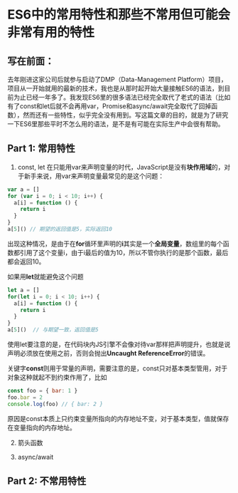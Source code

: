 # ES6中的常用特性和那些不常用但可能会非常有用的特性

## 写在前面：
去年刚进这家公司后就参与启动了DMP（Data-Management Platform）项目，项目从一开始就用的最新的技术，我也是从那时起开始大量接触ES6的语法，到目前为止已经一年多了。我发现ES6里的很多语法已经完全取代了老式的语法（比如有了const和let后就不会再用var，Promise和async/await完全取代了回掉函数），然而还有一些特性，似乎完全没有用到。写这篇文章的目的，就是为了研究一下ES6里那些平时不怎么用的语法，是不是有可能在实际生产中会很有帮助。

## Part 1: 常用特性

1. const, let 
在只能用var来声明变量的时代，JavaScript是没有**块作用域**的，对于新手来说，用var来声明变量最常见的是这个问题：
```javascript
var a = []
for (var i = 0; i < 10; i++) {
  a[i] = function () {
    return i
  }
}
a[5]() // 期望的返回值是5，实际返回10

```
出现这种情况，是由于在**for**循环里声明的**i**其实是一个**全局变量**，数组里的每个函数都引用了这个变量i，由于i最后的值为10，所以不管你执行的是那个函数，最后都会返回10。 

如果用**let**就能避免这个问题
```javascript
let a = []
for(let i = 0; i < 10; i++) {
  a[i] = function () {
    return i
  }
}
a[5]()  // 与期望一致，返回值是5
```
使用let要注意的是，在代码块内JS引擎不会像对待var那样把声明提升，也就是说声明必须放在使用之前，否则会抛出**Uncaught ReferenceError**的错误。

关键字**const**则用于常量的声明，需要注意的是，const只对基本类型管用，对于对象这种就起不到约束作用了，比如
```javascript
const foo = { bar: 1 }
foo.bar = 2
console.log(foo) // { bar: 2 }
```
原因是const本质上只约束变量所指向的内存地址不变，对于基本类型，值就保存在变量指向的内存地址。


2. 箭头函数

3. async/await

## Part 2: 不常用特性